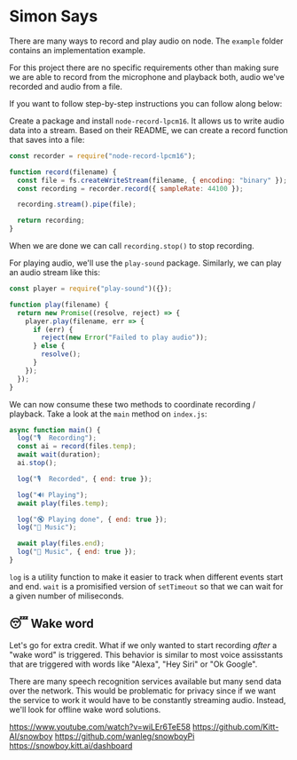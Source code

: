 # Simon Says

There are many ways to record and play audio on node. The `example` folder contains an implementation example.

For this project there are no specific requirements other than making sure we are able to record from the microphone and playback both, audio we've recorded and audio from a file.

If you want to follow step-by-step instructions you can follow along below:

Create a package and install `node-record-lpcm16`. It allows us to write audio data into a stream. Based on their README, we can create a record function that saves into a file:

```js
const recorder = require("node-record-lpcm16");

function record(filename) {
  const file = fs.createWriteStream(filename, { encoding: "binary" });
  const recording = recorder.record({ sampleRate: 44100 });

  recording.stream().pipe(file);

  return recording;
}
```

When we are done we can call `recording.stop()` to stop recording.

For playing audio, we'll use the `play-sound` package. Similarly, we can play an audio stream like this:

```js
const player = require("play-sound")({});

function play(filename) {
  return new Promise((resolve, reject) => {
    player.play(filename, err => {
      if (err) {
        reject(new Error("Failed to play audio"));
      } else {
        resolve();
      }
    });
  });
}
```

We can now consume these two methods to coordinate recording / playback. Take a look at the `main` method on `index.js`:

```js
async function main() {
  log("🎙️  Recording");
  const ai = record(files.temp);
  await wait(duration);
  ai.stop();

  log("🎙️  Recorded", { end: true });

  log("🔊 Playing");
  await play(files.temp);

  log("🔇 Playing done", { end: true });
  log("🎵 Music");

  await play(files.end);
  log("🎵 Music", { end: true });
}
```

`log` is a utility function to make it easier to track when different events start and end. `wait` is a promisified version of `setTimeout` so that we can wait for a given number of miliseconds.

## 😴 Wake word

Let's go for extra credit. What if we only wanted to start recording _after_ a "wake word" is triggered. This behavior is similar to most voice assisstants that are triggered with words like "Alexa", "Hey Siri" or "Ok Google".

There are many speech recognition services available but many send data over the network. This would be problematic for privacy since if we want the service to work it would have to be constantly streaming audio. Instead, we'll look for offline wake word solutions.

https://www.youtube.com/watch?v=wiLEr6TeE58
https://github.com/Kitt-AI/snowboy
https://github.com/wanleg/snowboyPi
https://snowboy.kitt.ai/dashboard
